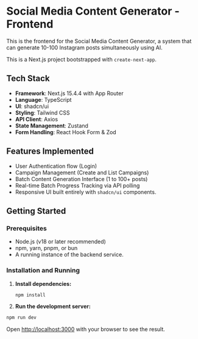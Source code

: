 # Social Media Content Generator - Frontend

This is the frontend for the Social Media Content Generator, a system that can generate 10-100 Instagram posts simultaneously using AI.

This is a Next.js project bootstrapped with `create-next-app`.

## Tech Stack

- **Framework**: Next.js 15.4.4 with App Router
- **Language**: TypeScript
- **UI**: shadcn/ui
- **Styling**: Tailwind CSS
- **API Client**: Axios
- **State Management**: Zustand
- **Form Handling**: React Hook Form & Zod

## Features Implemented

- User Authentication flow (Login)
- Campaign Management (Create and List Campaigns)
- Batch Content Generation Interface (1 to 100+ posts)
- Real-time Batch Progress Tracking via API polling
- Responsive UI built entirely with `shadcn/ui` components.

## Getting Started

### Prerequisites

- Node.js (v18 or later recommended)
- npm, yarn, pnpm, or bun
- A running instance of the backend service.

### Installation and Running

1.  **Install dependencies:**

    ```bash
    npm install
    ```

2.  **Run the development server:**

```bash
npm run dev
```

Open [http://localhost:3000](http://localhost:3000) with your browser to see the result.

